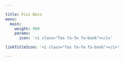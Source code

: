 ```yaml
---

title: Fisi Docs
menu:
  main:
    weight: 999
    params:
      icon: '<i class="fas fa-fw fa-book"></i>'

linkTitleIcon: '<i class="fas fa-fw fa-book"></i>'

---
```


